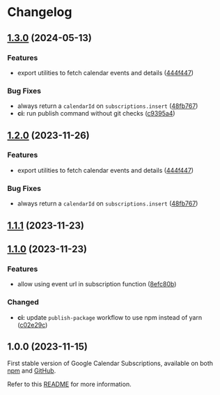 # Changelog

## [1.3.0](https://github.com/gabrielecanepa/google-calendar-subscriptions/compare/1.1.1...1.3.0) (2024-05-13)


### Features

* export utilities to fetch calendar events and details ([444f447](https://github.com/gabrielecanepa/google-calendar-subscriptions/commit/444f44714c7043b3ab6a0a4638bb5d6757f509cb))


### Bug Fixes

* always return a `calendarId` on `subscriptions.insert` ([48fb767](https://github.com/gabrielecanepa/google-calendar-subscriptions/commit/48fb767489443651e5955710bf5f53c85838ce74))
* **ci:** run publish command without git checks ([c9395a4](https://github.com/gabrielecanepa/google-calendar-subscriptions/commit/c9395a45a8b723b107d29f0cfda850ae504014d0))

## [1.2.0](https://github.com/gabrielecanepa/google-calendar-subscriptions/compare/1.1.1...1.2.0) (2023-11-26)


### Features

* export utilities to fetch calendar events and details ([444f447](https://github.com/gabrielecanepa/google-calendar-subscriptions/commit/444f44714c7043b3ab6a0a4638bb5d6757f509cb))


### Bug Fixes

* always return a `calendarId` on `subscriptions.insert` ([48fb767](https://github.com/gabrielecanepa/google-calendar-subscriptions/commit/48fb767489443651e5955710bf5f53c85838ce74))

## [1.1.1](https://github.com/gabrielecanepa/google-calendar-subscriptions/compare/1.1.0...1.1.1) (2023-11-23)

## [1.1.0](https://github.com/gabrielecanepa/google-calendar-subscriptions/compare/1.0.0...1.1.0) (2023-11-23)


### Features

* allow using event url in subscription function ([8efc80b](https://github.com/gabrielecanepa/google-calendar-subscriptions/commit/8efc80b0de1279ade6347ff3c2cd01b82206948b))


### Changed

* **ci:** update `publish-package` workflow to use npm instead of yarn ([c02e29c](https://github.com/gabrielecanepa/google-calendar-subscriptions/commit/c02e29ccdbe510b1e544329cbedb097ed525cfb0))

## 1.0.0 (2023-11-15)

First stable version of Google Calendar Subscriptions, available on both [npm](https://www.npmjs.com/package/google-calendar-subscriptions) and [GitHub](https://github.com/gabrielecanepa/google-calendar-subscriptions/pkgs/npm/google-calendar-subscriptions).

Refer to this [README](versions/1.0.0/README.md) for more information.
